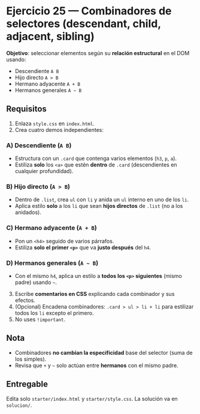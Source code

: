 # Ejercicio 25 — Combinadores de selectores (descendant, child, adjacent, sibling)

**Objetivo**: seleccionar elementos según su **relación estructural** en el DOM usando:

- Descendiente `A B`
- Hijo directo `A > B`
- Hermano adyacente `A + B`
- Hermanos generales `A ~ B`

## Requisitos

1. Enlaza `style.css` en `index.html`.
2. Crea cuatro demos independientes:

### A) Descendiente (`A B`)

- Estructura con un `.card` que contenga varios elementos (`h3`, `p`, `a`).
- Estiliza **solo** los `<a>` que estén **dentro** de `.card` (descendientes en cualquier profundidad).

### B) Hijo directo (`A > B`)

- Dentro de `.list`, crea `ul` con `li` y anida un `ul` interno en uno de los `li`.
- Aplica estilo **solo** a los `li` que sean **hijos directos** de `.list` (no a los anidados).

### C) Hermano adyacente (`A + B`)

- Pon un `<h4>` seguido de varios párrafos.
- Estiliza **solo el primer `<p>`** que va **justo después** del `h4`.

### D) Hermanos generales (`A ~ B`)

- Con el mismo `h4`, aplica un estilo a **todos los `<p>` siguientes** (mismo padre) usando `~`.

3. Escribe **comentarios en CSS** explicando cada combinador y sus efectos.
4. (Opcional) Encadena combinadores: `.card > ul > li + li` para estilizar todos los `li` excepto el primero.
5. No uses `!important`.

## Nota

- Combinadores **no cambian la especificidad** base del selector (suma de los simples).
- Revisa que `+` y `~` solo actúan entre **hermanos** con el mismo padre.

## Entregable

Edita solo `starter/index.html` y `starter/style.css`. La solución va en `solucion/`.
